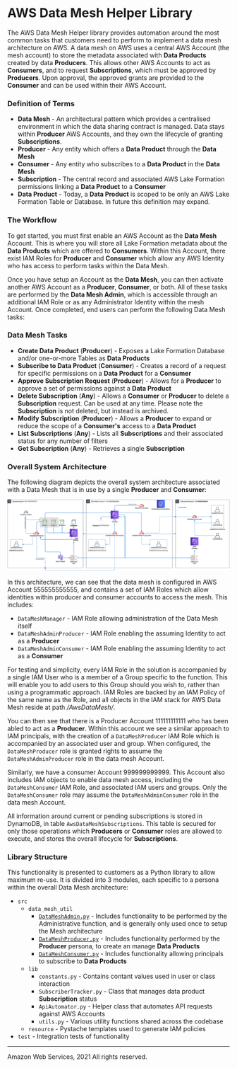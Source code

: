 # AWS Data Mesh Helper Library

The AWS Data Mesh Helper library provides automation around the most common tasks that customers need to perform to implement
a data mesh architecture on AWS. A data mesh on AWS uses a central AWS Account (the mesh account) to store the metadata
associated with __Data Products__ created by data __Producers__. This allows other AWS Accounts to act as __Consumers__, and to
request __Subscriptions__, which must be approved by __Producers__. Upon approval, the approved grants are provided to the __Consumer__
and can be used within their AWS Account.

### Definition of Terms

* __Data Mesh__ - An architectural pattern which provides a centralised environment in which the data sharing contract is managed. Data stays within __Producer__ AWS Accounts, and they own the lifecycle of granting __Subscriptions__.
* __Producer__ - Any entity which offers a __Data Product__ through the __Data Mesh__
* __Consumer__ - Any entity who subscribes to a __Data Product__ in the __Data Mesh__
* __Subscription__ - The central record and associated AWS Lake Formation permissions linking a __Data Product__ to a __Consumer__
* __Data Product__ - Today, a __Data Product__ is scoped to be only an AWS Lake Formation Table or Database. In future this definition may expand.

### The Workflow

To get started, you must first enable an AWS Account as the __Data Mesh__ Account. This is where you will store all Lake Formation
metadata about the __Data Products__ which are offered to __Consumers__. Within this Account, there exist IAM Roles for __Producer__ and __Consumer__ 
which allow any AWS Identity who has access to perform tasks within the Data Mesh.

Once you have setup an Account as the __Data Mesh__, you can then activate another AWS Account as a __Producer__, __Consumer__, or both. All
of these tasks are performed by the __Data Mesh Admin__, which is accessible through an additional IAM Role or as any Administrator
Identity within the mesh Account. Once completed, end users can perform the following Data Mesh tasks:

### Data Mesh Tasks

* __Create Data Product__ (__Producer__) - Exposes a Lake Formation Database and/or one-or-more Tables as __Data Products__
* __Subscribe to Data Product__ (__Consumer__) - Creates a record of a request for specific permissions on a __Data Product__ for a __Consumer__
* __Approve Subscription Request__ (__Producer__) - Allows for a __Producer__ to approve a set of permissions against a __Data Product__
* __Delete Subscription__ (__Any__) - Allows a __Consumer__ or __Producer__ to delete a __Subscription__ request. Can be used at any time. Please note the __Subscription__ is not deleted, but instead is archived.
* __Modify Subscription__ (__Producer__) - Allows a __Producer__ to expand or reduce the scope of a __Consumer's__ access to a __Data Product__
* __List Subscriptions__ (__Any__) - Lists all __Subscriptions__ and their associated status for any number of filters
* __Get Subscription__ (__Any__) - Retrieves a single __Subscription__

### Overall System Architecture

The following diagram depicts the overall system architecture associated with a Data Mesh that is in use by a single __Producer__ and __Consumer__:

![Architecture](doc/architecture.png)

In this architecture, we can see that the data mesh is configured in AWS Account 555555555555, and contains a set of IAM Roles which allow identities within producer and consumer accounts to access the mesh. This includes:

* `DataMeshManager` - IAM Role allowing administration of the Data Mesh itself
* `DataMeshAdminProducer` - IAM Role enabling the assuming Identity to act as a __Producer__
* `DataMeshAdminConsumer` - IAM Role enabling the assuming Identity to act as a __Consumer__

For testing and simplicity, every IAM Role in the solution is accompanied by a single IAM User who is a member of a Group specific to the function. This will enable you to add users to this Group should you wish to, rather than using a programmatic approach. IAM Roles are backed by an IAM Policy of the same name as the Role, and all objects in the IAM stack for AWS Data Mesh reside at path _/AwsDataMesh/_.

You can then see that there is a Producer Account 111111111111 who has been abled to act as a __Producer__. Within this account we see a similar approach to IAM principals, with the creation of a `DataMeshProducer` IAM Role which is accompanied by an associated user and group. When configured, the `DataMeshProducer` role is granted rights to assume the `DataMeshAdminProducer` role in the data mesh Account.

Similarly, we have a consumer Account 999999999999. This Account also includes IAM objects to enable data mesh access, including the `DataMeshConsumer` IAM Role, and associated IAM users and groups. Only the `DataMeshConsumer` role may assume the `DataMeshAdminConsumer` role in the data mesh Account.

All information around current or pending subscriptions is stored in DynamoDB, in table `AwsDataMeshSubscriptions`. This table is secured for only those operations which __Producers__ or __Consumer__ roles are allowed to execute, and stores the overall lifecycle for __Subscriptions__.

### Library Structure

This functionality is presented to customers as a Python library to allow maximum re-use. It is divided into 3 modules, each specific to a persona within the overall Data Mesh architecture:

* `src`
	* `data_mesh_util`
		* [`DataMeshAdmin.py`](doc/DataMeshAdmin.md) - Includes functionality to be performed by the Administrative function, and is generally only used once to setup the Mesh architecture
		* [`DataMeshProducer.py`](doc/DataMeshProducer.md) - Includes functionality performed by the __Producer__ persona, to create an manage __Data Products__
		* [`DataMeshConsumer.py`](doc/DataMeshConsumer.md) - Includes functionality allowing principals to subscribe to __Data Products__
	* `lib`
		* `constants.py` - Contains contant values used in user or class interaction
		* `SubscriberTracker.py` - Class that manages data product __Subscription__ status
		* `ApiAutomator.py` - Helper class that automates API requests against AWS Accounts
		* `utils.py` - Various utility functions shared across the codebase
	* `resource` - Pystache templates used to generate IAM policies
* `test` - Integration tests of functionality

---
Amazon Web Services, 2021
All rights reserved.
